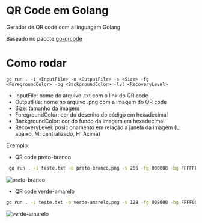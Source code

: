 # QR Code em Golang

Gerador de QR code com a linguagem Golang

Baseado no pacote [go-qrcode](https://github.com/skip2/go-qrcode)

# Como rodar
``
go run . -i <InputFile> -o <OutputFile> -s <Size> -fg <ForegroundColor> -bg <BackgroundColor> -lvl <RecoveryLevel>
``

* InputFile: nome do arquivo .txt com o link do QR code
* OutputFile: nome no arquivo .png com a imagem do QR code
* Size: tamanho da imagem 
* ForegroundColor: cor do desenho do código em hexadecimal 
* BackgroundColor: cor do fundo da imagem em hexadecimal 
* RecoveryLevel: posicionamento em relação a janela da imagem (L: abaixo, M: centralizado, H: Acima)

Exemplo:
* QR code preto-branco  
```bash
 go run . -i teste.txt -o preto-branco.png -s 256 -fg 000000 -bg FFFFFF -lvl M
```

![preto-branco](https://github.com/user-attachments/assets/1b9042cf-22ea-4b03-8c17-f5cbf68cdb45)


* QR code verde-amarelo  
```bash
go run . -i teste.txt -o verde-amarelo.png -s 128 -fg 008000 -bg FFFF00  -lvl L
```

![verde-amarelo](https://github.com/user-attachments/assets/811210e8-efdd-4d38-90d6-c97d099c1b3e)



